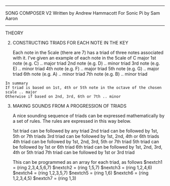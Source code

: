 -------------------------------------------------------------------------------------------

  SONG COMPOSER V2
    Written by Andrew Hammacott
    For Sonic Pi by Sam Aaron

-------------------------------------------------------------------------------------------

  THEORY
  
  2. CONSTRUCTING TRIADS FOR EACH NOTE IN THE KEY

     Each note in the 5cale (there are 7) has a triad of three notes associated with it.
     I've given an example of each note in the 5cale of C major
     1st note (e.g. C) .. major triad
     2nd note (e.g. D) .. minor triad
     3rd note (e.g. E) .. minor triad
     4th note (e.g. F) .. major triad
     5th note (e.g. G) .. major triad
     6th note (e.g. A) .. minor triad
     7th note (e.g. B) .. minor triad

    In summary
    If triad is based on 1st, 4th or 5th note in the octave of the chosen scale .. major
    Otherwise if based on 2nd, 3rd, 6th or 7th .. minor

  3. MAKING SOUNDS FROM A PROGRESSION OF TRIADS
  
     A nice sounding sequence of triads can be expressed mathematically
     by a set of rules.  The rules are expressed in this way below.
	 
	 1st triad can be followed by any triad
	 2nd triad can be followed by 1st, 5th or 7th triads
	 3rd triad can be followed by 1st, 2nd, 4th or 6th triads
	 4th triad can be followed by 1st, 2nd, 3rd, 5th or 7th triad
	 5th triad can be followed by 1st or 6th triad
	 6th triad can be followed by 1st, 2nd, 3rd, 4th or 5th triad
	 7th triad can be followed by 1st or 3rd triad
	 
	 This can be programmed as an array for each triad, as follows
      $nextch1 = (ring 2,3,4,5,6,7)
      $nextch2 = (ring 1,5,7)
      $nextch3 = (ring 1,2,4,6)
      $nextch4 = (ring 1,2,3,5,7)
      $nextch5 = (ring 1,6)
      $nextch6 = (ring 1,2,3,4,5)
      $nextch7 = (ring 1,3)

